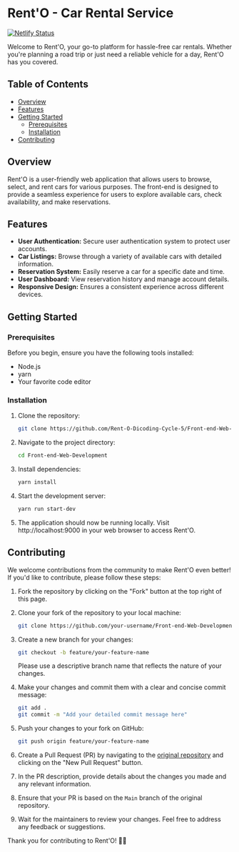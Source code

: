 # Rent'O - Car Rental Service

[![Netlify Status](https://api.netlify.com/api/v1/badges/06d93c93-cd3f-4435-8b23-9dd73dae76fc/deploy-status)](https://app.netlify.com/sites/rent-o/deploys)

Welcome to Rent'O, your go-to platform for hassle-free car rentals. Whether you're planning a road trip or just need a reliable vehicle for a day, Rent'O has you covered.

## Table of Contents

- [Overview](#overview)
- [Features](#features)
- [Getting Started](#getting-started)
  - [Prerequisites](#prerequisites)
  - [Installation](#installation)
- [Contributing](#contributing)

## Overview

Rent'O is a user-friendly web application that allows users to browse, select, and rent cars for various purposes. The front-end is designed to provide a seamless experience for users to explore available cars, check availability, and make reservations.

## Features

- **User Authentication:** Secure user authentication system to protect user accounts.
- **Car Listings:** Browse through a variety of available cars with detailed information.
- **Reservation System:** Easily reserve a car for a specific date and time.
- **User Dashboard:** View reservation history and manage account details.
- **Responsive Design:** Ensures a consistent experience across different devices.

## Getting Started

### Prerequisites

Before you begin, ensure you have the following tools installed:

- Node.js
- yarn
- Your favorite code editor
  
### Installation

1. Clone the repository:

   ```bash
   git clone https://github.com/Rent-O-Dicoding-Cycle-5/Front-end-Web-Development.git

2. Navigate to the project directory:

   ```bash
   cd Front-end-Web-Development

3. Install dependencies:

   ```bash
   yarn install

4. Start the development server:

   ```bash
   yarn run start-dev

5. The application should now be running locally. Visit http://localhost:9000 in your web browser to access Rent'O.

## Contributing

We welcome contributions from the community to make Rent'O even better! If you'd like to contribute, please follow these steps:

1. Fork the repository by clicking on the "Fork" button at the top right of this page.
2. Clone your fork of the repository to your local machine:

    ```bash
    git clone https://github.com/your-username/Front-end-Web-Development.git
    ```

3. Create a new branch for your changes:

    ```bash
    git checkout -b feature/your-feature-name
    ```

   Please use a descriptive branch name that reflects the nature of your changes.

4. Make your changes and commit them with a clear and concise commit message:

    ```bash
    git add .
    git commit -m "Add your detailed commit message here"
    ```

5. Push your changes to your fork on GitHub:

    ```bash
    git push origin feature/your-feature-name
    ```

6. Create a Pull Request (PR) by navigating to the [original repository](https://github.com/Rent-O-Dicoding-Cycle-5/Front-end-Web-Development) and clicking on the "New Pull Request" button.

7. In the PR description, provide details about the changes you made and any relevant information.

8. Ensure that your PR is based on the `Main` branch of the original repository.

9. Wait for the maintainers to review your changes. Feel free to address any feedback or suggestions.

Thank you for contributing to Rent'O! 🚗💨

